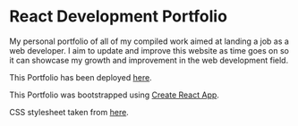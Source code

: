 # React Development Portfolio
My personal portfolio of all of my compiled work aimed at landing a job as a web developer. I aim to update and improve this website as time goes on so it can showcase my growth and improvement in the web development field. 

This Portfolio has been deployed [here](https://matthewmcfadden.github.io/ReactPortfolio/).

This Portfolio was bootstrapped using [Create React App](https://github.com/facebook/create-react-app).

CSS stylesheet taken from [here](https://www.styleshout.com/free-templates/ceevee/).